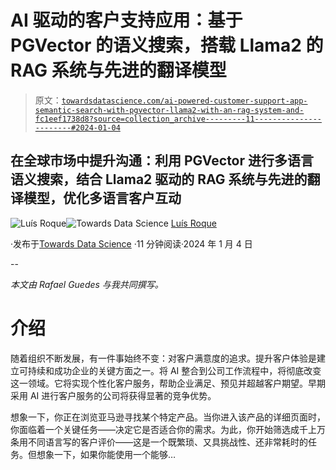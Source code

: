 # AI 驱动的客户支持应用：基于 PGVector 的语义搜索，搭载 Llama2 的 RAG 系统与先进的翻译模型

> 原文：[`towardsdatascience.com/ai-powered-customer-support-app-semantic-search-with-pgvector-llama2-with-an-rag-system-and-fc1eef1738d8?source=collection_archive---------11-----------------------#2024-01-04`](https://towardsdatascience.com/ai-powered-customer-support-app-semantic-search-with-pgvector-llama2-with-an-rag-system-and-fc1eef1738d8?source=collection_archive---------11-----------------------#2024-01-04)

## 在全球市场中提升沟通：利用 PGVector 进行多语言语义搜索，结合 Llama2 驱动的 RAG 系统与先进的翻译模型，优化多语言客户互动

[](https://medium.com/@luisroque?source=post_page---byline--fc1eef1738d8--------------------------------)![Luís Roque](https://medium.com/@luisroque?source=post_page---byline--fc1eef1738d8--------------------------------)[](https://towardsdatascience.com/?source=post_page---byline--fc1eef1738d8--------------------------------)![Towards Data Science](https://towardsdatascience.com/?source=post_page---byline--fc1eef1738d8--------------------------------) [Luís Roque](https://medium.com/@luisroque?source=post_page---byline--fc1eef1738d8--------------------------------)

·发布于[Towards Data Science](https://towardsdatascience.com/?source=post_page---byline--fc1eef1738d8--------------------------------) ·11 分钟阅读·2024 年 1 月 4 日

--

*本文由 Rafael Guedes 与我共同撰写。*

# 介绍

随着组织不断发展，有一件事始终不变：对客户满意度的追求。提升客户体验是建立可持续和成功企业的关键方面之一。将 AI 整合到公司工作流程中，将彻底改变这一领域。它将实现个性化客户服务，帮助企业满足、预见并超越客户期望。早期采用 AI 进行客户服务的公司将获得显著的竞争优势。

想象一下，你正在浏览亚马逊寻找某个特定产品。当你进入该产品的详细页面时，你面临着一个关键任务——决定它是否适合你的需求。为此，你开始筛选成千上万条用不同语言写的客户评价——这是一个既繁琐、又具挑战性、还非常耗时的任务。但想象一下，如果你能使用一个能够…
